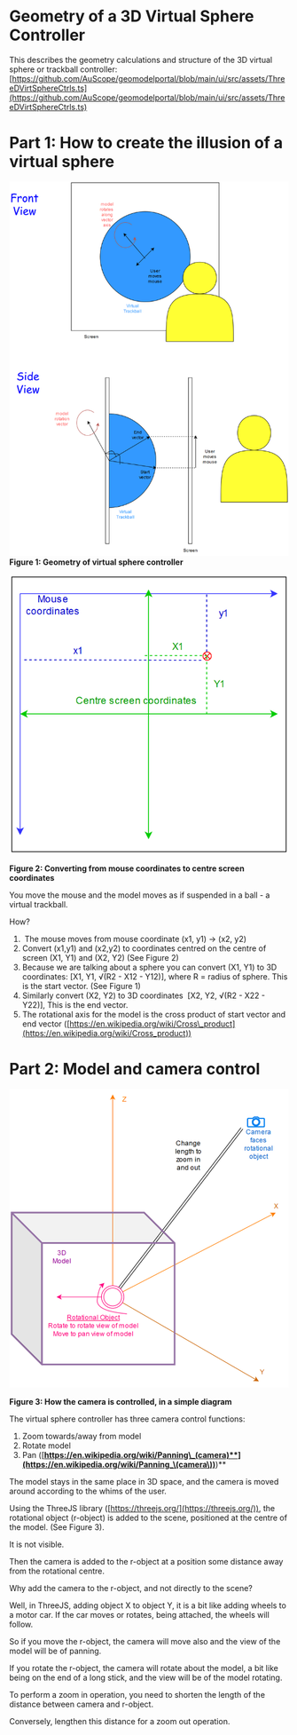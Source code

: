 # Geometry of a 3D Virtual Sphere Controller

This describes the geometry calculations and structure of the 3D virtual sphere or trackball controller:  
[https://github.com/AuScope/geomodelportal/blob/main/ui/src/assets/ThreeDVirtSphereCtrls.ts](https://github.com/AuScope/geomodelportal/blob/main/ui/src/assets/ThreeDVirtSphereCtrls.ts)

# Part 1: How to create the illusion of a virtual sphere

![](VirtTrackball_Fig1.png)
**Figure 1: Geometry of virtual sphere controller**

![](VirtTrackball_Fig2.png)

**Figure 2: Converting from mouse coordinates to centre screen coordinates**

You move the mouse and the model moves as if suspended in a ball - a virtual trackball.

How?

1.   The mouse moves from mouse coordinate (x1, y1) → (x2, y2)
2.  Convert (x1,y1) and (x2,y2) to coordinates centred on the centre of screen (X1, Y1) and (X2, Y2) (See Figure 2)
3.  Because we are talking about a sphere you can convert (X1, Y1) to 3D coordinates: \[X1, Y1, √(R2 - X12 - Y12)\], where R = radius of sphere. This is the start vector. (See Figure 1)
4.  Similarly convert (X2, Y2) to 3D coordinates  \[X2, Y2, √(R2 - X22 - Y22)\], This is the end vector.
5.  The rotational axis for the model is the cross product of start vector and end vector ([https://en.wikipedia.org/wiki/Cross\_product](https://en.wikipedia.org/wiki/Cross_product))

# Part 2: Model and camera control

![](VirtTrackball_Fig3.png)

**Figure 3: How the camera is controlled, in a simple diagram**

The virtual sphere controller has three camera control functions:

1.  Zoom towards/away from model
2.  Rotate model
3.  Pan ([**https://en.wikipedia.org/wiki/Panning\_(camera)**](https://en.wikipedia.org/wiki/Panning_\(camera\))**)**

The model stays in the same place in 3D space, and the camera is moved around according to the whims of the user.

Using the ThreeJS library ([https://threejs.org/](https://threejs.org/)), the rotational object (r-object) is added to the scene, positioned at the centre of the model. (See Figure 3).

It is not visible.

Then the camera is added to the r-object at a position some distance away from the rotational centre.

Why add the camera to the r-object, and not directly to the scene?

Well, in ThreeJS, adding object X to object Y, it is a bit like adding wheels to a motor car. If the car moves or rotates, being attached, the wheels will follow.

So if you move the r-object, the camera will move also and the view of the model will be of panning.

If you rotate the r-object, the camera will rotate about the model, a bit like being on the end of a long stick, and the view will be of the model rotating.

To perform a zoom in operation, you need to shorten the length of the distance between camera and r-object.

Conversely, lengthen this distance for a zoom out operation.